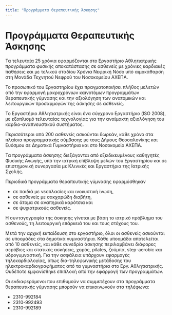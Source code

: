 ```yaml
---
title: "Προγράμματα Θεραπευτικής Άσκησης"
---
```



# Προγράμματα Θεραπευτικής Άσκησης

Τα τελευταία 25 χρόνια εφαρμόζονται στο Εργαστήριο Αθλητιατρικής προγράμματα φυσικής αποκατάστασης σε ασθενείς με χρόνιες καρδιακές παθήσεις και με τελικού σταδίου Χρόνια Νεφρική Νόσο υπό αιμοκάθαρση στη Μονάδα Τεχνητού Νεφρού του Νοσοκομείου ΑΧΕΠΑ. 

Το προσωπικό του Εργαστηρίου έχει πραγματοποιήσει πλήθος μελετών από την εφαρμογή μακροχρόνιων καινοτόμων προγραμμάτων θεραπευτικής γύμνασης και την αξιολόγηση των ανατομικών και λειτουργικών προσαρμογών της άσκησης σε ασθενείς.

Το Εργαστήριο Αθλητιατρικής είναι ένα σύγχρονο Εργαστήριο (ISO 2008), με εξοπλισμό τελευταίας τεχνολογίας για την αναίμακτη αξιολόγηση του καρδιο-αναπνευστικού συστήματος. 

Περισσότεροι από 200 ασθενείς ασκούνται δωρεάν, κάθε χρόνο στα πλαίσια προγραμματικής σύμβασης με τους Δήμους Θεσσαλονίκης και Ευόσμου σε Δημοτικά Γυμναστήρια και στο Νοσοκομείο ΑΧΕΠΑ. 

Τα προγράμματα άσκησης διεξάγονται από εξειδικευμένους καθηγητές Φυσικής Αγωγής, υπό την ιατρική επίβλεψη μελών του Εργαστηρίου και σε επιστημονική συνεργασία με Κλινικές και Εργαστήρια της Ιατρικής Σχολής.

Περιοδικά προγράμματα θεραπευτικής γύμνασης εφαρμόσθηκαν 
- σε παιδιά με νεοπλασίες και ινοκυστική ίνωση,
- σε ασθενείς με σακχαρώδη διαβήτη, 
- σε άτομα σε αναπηρικά καρότσια και 
- σε ψυχιατρικούς ασθενείς. 

Η συνταγογραφία της άσκησης γίνεται με βάση το ιατρικό πρόβλημα του ασθενούς, τη λειτουργική επάρκειά του και τους στόχους του. 

Μετά την αρχική εκπαίδευση στο εργαστήριο, όλοι οι ασθενείς ασκούνται σε υποομάδες στα δημοτικά γυμναστήρια. Κάθε υποομάδα αποτελείται από 10 ασθενείς, και κάθε συνεδρία άσκησης περιλαμβάνει διάφορες αερόβιες και στατικές ασκήσεις, χορός, pilates, ζούμπα, step-aerobic και υδρογυμναστική. Για την ασφάλεια υπάρχουν εφαρμογές τηλεκαρδιολογίας, όπως δια-τηλεφωνικής μετάδοσης του ηλεκτροκαρδιογραφήματος από τα γυμναστήρια στο Εργ. Αθλητιατρικής. Ουδέποτε εμφανίσθηκε επιπλοκή από την εφαρμογή των προγραμμάτων.

Οι ενδιαφερόμενοι που επιθυμούν να συμμετέχουν στα προγράμματα θεραπευτικής γύμνασης μπορούν να επικοινωνούν στα τηλέφωνα:

- 2310-992184
- 2310-992493
- 2310-992189